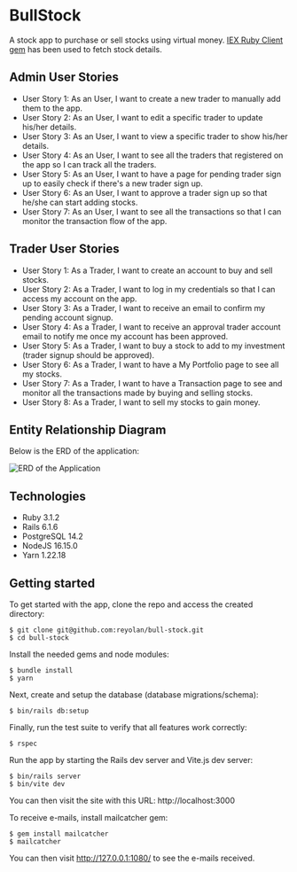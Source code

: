 # BullStock

A stock app to purchase or sell stocks using virtual money. [IEX Ruby Client gem](https://github.com/dblock/iex-ruby-client) has been used to fetch stock details.

## Admin User Stories

- User Story 1: As an User, I want to create a new trader to manually add them to the app.
- User Story 2: As an User, I want to edit a specific trader to update his/her details.
- User Story 3: As an User, I want to view a specific trader to show his/her details.
- User Story 4: As an User, I want to see all the traders that registered on the app so I can track all the traders.
- User Story 5: As an User, I want to have a page for pending trader sign up to easily check if there's a new trader sign up.
- User Story 6: As an User, I want to approve a trader sign up so that he/she can start adding stocks.
- User Story 7: As an User, I want to see all the transactions so that I can monitor the transaction flow of the app.

## Trader User Stories

- User Story 1: As a Trader, I want to create an account to buy and sell stocks.
- User Story 2: As a Trader, I want to log in my credentials so that I can access my account on the app.
- User Story 3: As a Trader, I want to receive an email to confirm my pending account signup.
- User Story 4: As a Trader, I want to receive an approval trader account email to notify me once my account has been approved.
- User Story 5: As a Trader, I want to buy a stock to add to my investment (trader signup should be approved).
- User Story 6: As a Trader, I want to have a My Portfolio page to see all my stocks.
- User Story 7: As a Trader, I want to have a Transaction page to see and monitor all the transactions made by buying and selling stocks.
- User Story 8: As a Trader, I want to sell my stocks to gain money.

## Entity Relationship Diagram

Below is the ERD of the application:

![ERD of the Application](https://drive.google.com/uc?export=view&id=1Ra0peW1qrMXcw9mnObFneHGBocm6h3ki)

## Technologies

- Ruby 3.1.2
- Rails 6.1.6
- PostgreSQL 14.2
- NodeJS 16.15.0
- Yarn 1.22.18

## Getting started

To get started with the app, clone the repo and access the created directory:

```
$ git clone git@github.com:reyolan/bull-stock.git
$ cd bull-stock
```

Install the needed gems and node modules:

```
$ bundle install
$ yarn
```

Next, create and setup the database (database migrations/schema):

```
$ bin/rails db:setup
```

Finally, run the test suite to verify that all features work correctly:

```
$ rspec
```

Run the app by starting the Rails dev server and Vite.js dev server:

```
$ bin/rails server
$ bin/vite dev
```

You can then visit the site with this URL: http://localhost:3000

To receive e-mails, install mailcatcher gem:

```
$ gem install mailcatcher
$ mailcatcher
```

You can then visit http://127.0.0.1:1080/ to see the e-mails received.
